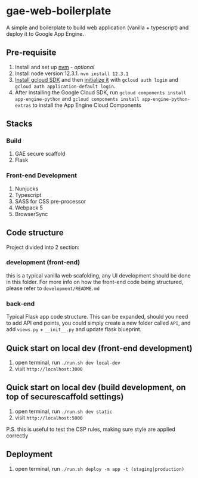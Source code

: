# gae-web-boilerplate
A simple and boilerplate to build web application (vanilla + typescript) and deploy it to Google App Engine.

## Pre-requisite
1. Install and set up [nvm](https://github.com/nvm-sh/nvm) - _optional_
2. Install node version 12.3.1. `nvm install 12.3.1`
3. [Install gcloud SDK](https://cloud.google.com/sdk/docs/install) and then [initialize it](https://cloud.google.com/sdk/docs/initializing) with `gcloud auth login` and `gcloud auth application-default login`.
4. After installing the Google Cloud SDK, run `gcloud components install app-engine-python` and `gcloud components install app-engine-python-extras` to install the App Engine Cloud Components

## Stacks
### Build
1. GAE secure scaffold
2. Flask

### Front-end Development
1. Nunjucks
2. Typescript
3. SASS for CSS pre-processor
4. Webpack 5
5. BrowserSync

## Code structure
Project divided into 2 section:

### development (front-end)
this is a typical vanilla web scafolding, any UI development should be done in this folder. For more info on how the front-end code being structured, please refer to `development/README.md`

### back-end
Typical Flask app code structure. This can be expanded, should you need to add API end points, you could simply create a new folder called `API`, and add `views.py` + `__init__.py` and update flask blueprint.

## Quick start on local dev (front-end development)
1. open terminal, run `./run.sh dev local-dev`
3. visit `http://localhost:3000`

## Quick start on local dev (build development, on top of securescaffold settings)
1. open terminal, run `./run.sh dev static`
3. visit `http://localhost:5000`

P.S. this is useful to test the CSP rules, making sure style are applied correctly

## Deployment
1. open terminal, run `./run.sh deploy -m app -t (staging|production)`
